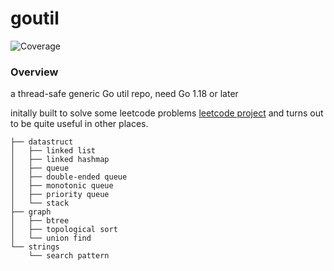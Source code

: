 # goutil
![Coverage](https://img.shields.io/badge/Coverage-100.0%25-brightgreen)

### Overview
a thread-safe generic Go util repo, need Go 1.18 or later

initally built to solve some leetcode problems [leetcode project](https://github.com/ZhengjunHUO/leetcode) and turns out to be quite useful in other places.

```
├── datastruct
│   ├── linked list
│   ├── linked hashmap
│   ├── queue
│   ├── double-ended queue
│   ├── monotonic queue
│   ├── priority queue
│   └── stack
├── graph
│   ├── btree
│   ├── topological sort
│   └── union find
└── strings
    └── search pattern
```
